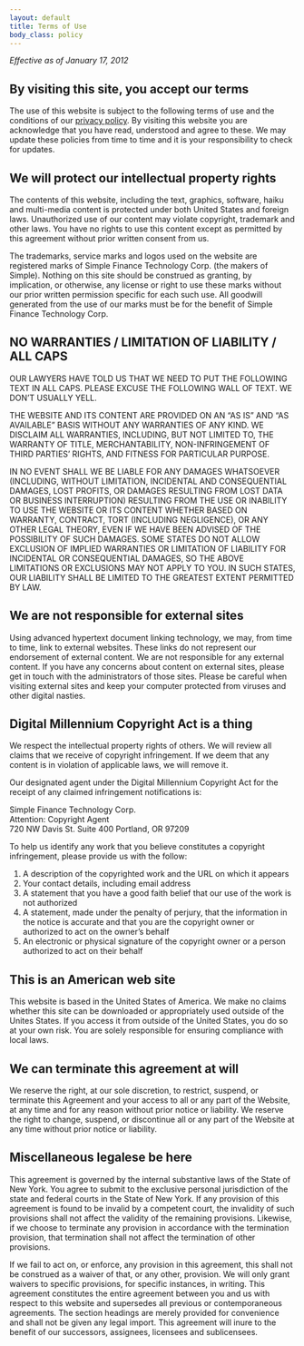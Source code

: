 ```yaml
---
layout: default
title: Terms of Use
body_class: policy
---
```

_Effective as of January 17, 2012_

## By visiting this site, you accept our terms

The use of this website is subject to the following terms of use and the conditions of our [privacy policy](/privacy/). By visiting this website you are acknowledge that you have read, understood and agree to these. We may update these policies from time to time and it is your responsibility to check for updates.
 
## We will protect our intellectual property rights
 
The contents of this website, including the text, graphics, software, haiku and multi-media content is protected under both United States and foreign laws. Unauthorized use of our content may violate copyright, trademark and other laws. You have no rights to use this content except as permitted by this agreement without prior written consent from us.
 
The trademarks, service marks and logos used on the website are registered marks of Simple Finance Technology Corp. (the makers of Simple). Nothing on this site should be construed as granting, by implication, or otherwise, any license or right to use these marks without our prior written permission specific for each such use. All goodwill generated from the use of our marks must be for the benefit of Simple Finance Technology Corp.
 
## NO WARRANTIES / LIMITATION OF LIABILITY / ALL CAPS
 
OUR LAWYERS HAVE TOLD US THAT WE NEED TO PUT THE FOLLOWING TEXT IN ALL CAPS. PLEASE EXCUSE THE FOLLOWING WALL OF TEXT. WE DON’T USUALLY YELL.
 
THE WEBSITE AND ITS CONTENT ARE PROVIDED ON AN “AS IS” AND “AS AVAILABLE” BASIS WITHOUT ANY WARRANTIES OF ANY KIND.  WE DISCLAIM ALL WARRANTIES, INCLUDING, BUT NOT LIMITED TO, THE WARRANTY OF TITLE, MERCHANTABILITY, NON-INFRINGEMENT OF THIRD PARTIES’ RIGHTS, AND FITNESS FOR PARTICULAR PURPOSE.
 
IN NO EVENT SHALL WE BE LIABLE FOR ANY DAMAGES WHATSOEVER (INCLUDING, WITHOUT LIMITATION, INCIDENTAL AND CONSEQUENTIAL DAMAGES, LOST PROFITS, OR DAMAGES RESULTING FROM LOST DATA OR BUSINESS INTERRUPTION) RESULTING FROM THE USE OR INABILITY TO USE THE WEBSITE OR ITS CONTENT WHETHER BASED ON WARRANTY, CONTRACT, TORT (INCLUDING NEGLIGENCE), OR ANY OTHER LEGAL THEORY, EVEN IF WE HAVE BEEN ADVISED OF THE POSSIBILITY OF SUCH DAMAGES.  SOME STATES DO NOT ALLOW EXCLUSION OF IMPLIED WARRANTIES OR LIMITATION OF LIABILITY FOR INCIDENTAL OR CONSEQUENTIAL DAMAGES, SO THE ABOVE LIMITATIONS OR EXCLUSIONS MAY NOT APPLY TO YOU.  IN SUCH STATES, OUR LIABILITY SHALL BE LIMITED TO THE GREATEST EXTENT PERMITTED BY LAW.
 
## We are not responsible for external sites
 
Using advanced hypertext document linking technology, we may, from time to time, link to external websites. These links do not represent our endorsement of external content. We are not responsible for any external content. If you have any concerns about content on external sites, please get in touch with the administrators of those sites. Please be careful when visiting external sites and keep your computer protected from viruses and other digital nasties.
 
## Digital Millennium Copyright Act is a thing
 
We respect the intellectual property rights of others. We will review all claims that we receive of copyright infringement. If we deem that any content is in violation of applicable laws, we will remove it. 
 
Our designated agent under the Digital Millennium Copyright Act for the receipt of any claimed infringement notifications is:
 
Simple Finance Technology Corp.  
Attention: Copyright Agent  
720 NW Davis St.
Suite 400
Portland, OR 97209
 
To help us identify any work that you believe constitutes a copyright infringement, please provide us with the follow:
 
1. A description of the copyrighted work and the URL on which it appears
2. Your contact details, including email address
3. A statement that you have a good faith belief that our use of the work is not authorized
4. A statement, made under the penalty of perjury, that the information in the notice is accurate and that you are the copyright owner or authorized to act on the owner’s behalf
5. An electronic or physical signature of the copyright owner or a person authorized to act on their behalf
 
## This is an American web site
 
This website is based in the United States of America. We make no claims whether this site can be downloaded or appropriately used outside of the Unites States. If you access it from outside of the United States, you do so at your own risk. You are solely responsible for ensuring compliance with local laws.
 
## We can terminate this agreement at will
 
We reserve the right, at our sole discretion, to restrict, suspend, or terminate this Agreement and your access to all or any part of the Website, at any time and for any reason without prior notice or liability.  We reserve the right to change, suspend, or discontinue all or any part of the Website at any time without prior notice or liability.
 
## Miscellaneous legalese be here
 
This agreement is governed by the internal substantive laws of the State of New York. You agree to submit to the exclusive personal jurisdiction of the state and federal courts in the State of New York. If any provision of this agreement is found to be invalid by a competent court, the invalidity of such provisions shall not affect the validity of the remaining provisions. Likewise, if we choose to terminate any provision in accordance with the termination provision, that termination shall not affect the termination of other provisions.
 
If we fail to act on, or enforce, any provision in this agreement, this shall not be construed as a waiver of that, or any other, provision. We will only grant waivers to specific provisions, for specific instances, in writing. This agreement constitutes the entire agreement between you and us with respect to this website and supersedes all previous or contemporaneous agreements. The section headings are merely provided for convenience and shall not be given any legal import. This agreement will inure to the benefit of our successors, assignees, licensees and sublicensees.
